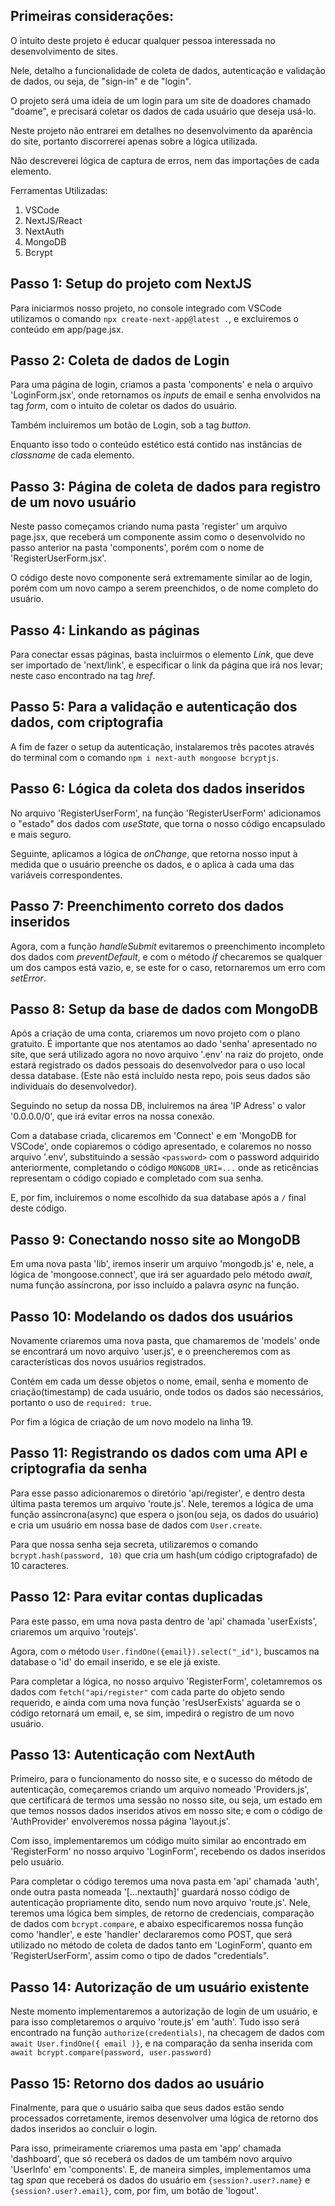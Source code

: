 ## Primeiras considerações:
O intuito deste projeto é educar qualquer pessoa interessada no desenvolvimento de sites.

Nele, detalho a funcionalidade de coleta de dados, autenticação e validação de dados, ou seja, de "sign-in" e de "login".

O projeto será uma ideia de um login para um site de doadores chamado "doame", e precisará coletar os dados de cada usuário que deseja usá-lo.

Neste projeto não entrarei em detalhes no desenvolvimento da aparência do site, portanto discorrerei apenas sobre a lógica utilizada.

Não descreverei lógica de captura de erros, nem das importações de cada elemento.


Ferramentas Utilizadas: 
1. VSCode
2. NextJS/React
3. NextAuth
4. MongoDB
5. Bcrypt


## Passo 1: Setup do projeto com NextJS
Para iniciarmos nosso projeto, no console integrado com VSCode utilizamos o comando `npx create-next-app@latest .`, e excluiremos o conteúdo em app/page.jsx.


## Passo 2: Coleta de dados de Login
Para uma página de login, criamos a pasta 'components' e nela o arquivo 'LoginForm.jsx', onde retornamos os _inputs_ de email e senha envolvidos na tag _form_, com o intuito de coletar os dados do usuário. 

Também incluiremos um botão de Login, sob a tag _button_.

Enquanto isso todo o conteúdo estético está contido nas instâncias de _classname_ de cada elemento.

## Passo 3: Página de coleta de dados para registro de um novo usuário
Neste passo começamos criando numa pasta 'register' um arquivo page.jsx, que receberá um componente assim como o desenvolvido no passo anterior na pasta 'components', porém com o nome de 'RegisterUserForm.jsx'.

O código deste novo componente será extremamente similar ao de login, porém com um novo campo a serem preenchidos, o de nome completo do usuário.

## Passo 4: Linkando as páginas
Para conectar essas páginas, basta incluirmos o elemento _Link_, que deve ser importado de 'next/link', e especificar o link da página que irá nos levar; neste caso encontrado na tag _href_.

## Passo 5: Para a validação e autenticação dos dados, com criptografia
A fim de fazer o setup da autenticação, instalaremos três pacotes através do terminal com o comando `npm i next-auth mongoose bcryptjs`.

## Passo 6: Lógica da coleta dos dados inseridos
No arquivo 'RegisterUserForm', na função 'RegisterUserForm' adicionamos o "estado" dos dados com _useState_, que torna o nosso código encapsulado e mais seguro. 

Seguinte, aplicamos a lógica de _onChange_, que retorna nosso input à medida que o usuário preenche os dados, e o aplica à cada uma das variáveis correspondentes.

## Passo 7: Preenchimento correto dos dados inseridos
Agora, com a função _handleSubmit_ evitaremos o preenchimento incompleto dos dados com _preventDefault_, e com o método _if_ checaremos se qualquer um dos campos está vazio, e, se este for o caso, retornaremos um erro com _setError_.

## Passo 8: Setup da base de dados com MongoDB
Após a criação de uma conta, criaremos um novo projeto com o plano gratuito. É importante que nos atentamos ao dado 'senha' apresentado no site, que será utilizado agora no novo arquivo '.env' na raiz do projeto, onde estará registrado os dados pessoais do desenvolvedor para o uso local dessa database. (Este não está incluído nesta repo, pois seus dados são individuais do desenvolvedor).

Seguindo no setup da nossa DB, incluiremos na área 'IP Adress' o valor '0.0.0.0/0', que irá evitar erros na nossa conexão.

Com a database criada, clicaremos em 'Connect' e em 'MongoDB for VSCode', onde copiaremos o código apresentado, e colaremos no nosso arquivo '.env', substituindo a sessão `<password>` com o password adquirido anteriormente, completando o código `MONGODB_URI=...` onde as reticências representam o código copiado e completado com sua senha.

E, por fim, incluiremos o nome escolhido da sua database após a `/` final deste código.

## Passo 9: Conectando nosso site ao MongoDB
Em uma nova pasta 'lib', iremos inserir um arquivo 'mongodb.js' e, nele, a lógica de 'mongoose.connect', que irá ser aguardado pelo método _await_, numa função assíncrona, por isso incluído a palavra _async_ na função.

## Passo 10: Modelando os dados dos usuários
Novamente criaremos uma nova pasta, que chamaremos de 'models' onde se encontrará um novo arquivo 'user.js', e o preencheremos com as características dos novos usuários registrados.

Contém em cada um desse objetos o nome, email, senha e momento de criação(timestamp) de cada usuário, onde todos os dados sáo necessários, portanto o uso de `required: true`.

Por fim a lógica de criação de um novo modelo na linha 19.

## Passo 11: Registrando os dados com uma API e criptografia da senha
Para esse passo adicionaremos o diretório 'api/register', e dentro desta última pasta teremos um arquivo 'route.js'. Nele, teremos a lógica de uma função assíncrona(async) que espera o json(ou seja, os dados do usuário) e cria um usuário em nossa base de dados com `User.create`.

Para que nossa senha seja secreta, utilizaremos o comando `bcrypt.hash(password, 10)` que cria um hash(um código criptografado) de 10 caracteres.

## Passo 12: Para evitar contas duplicadas
Para este passo, em uma nova pasta dentro de 'api' chamada 'userExists', criaremos um arquivo 'routejs'.

Agora, com o método `User.findOne({email}).select("_id")`, buscamos na database o 'id' do email inserido, e se ele já existe.

Para completar a lógica, no nosso arquivo 'RegisterForm', coletamremos os dados com `fetch("api/register"` com cada parte do objeto sendo requerido, e ainda com uma nova função 'resUserExists' aguarda se o código retornará um email, e, se sim, impedirá o registro de um novo usuário.

## Passo 13: Autenticação com NextAuth
Primeiro, para o funcionamento do nosso site, e o sucesso do método de autenticação, começaremos criando um arquivo nomeado 'Providers.js', que certificará de termos uma sessão no nosso site, ou seja, um estado em que temos nossos dados inseridos ativos em nosso site; e com o código de 'AuthProvider' envolveremos nossa página 'layout.js'.

Com isso, implementaremos um código muito similar ao encontrado em 'RegisterForm' no nosso arquivo 'LoginForm', recebendo os dados inseridos pelo usuário.

Para completar o código teremos uma nova pasta em 'api' chamada 'auth', onde outra pasta nomeada '[...nextauth]' guardará nosso código de autenticação propriamente dito, sendo num novo arquivo 'route.js'. Nele, teremos uma lógica bem simples, de retorno de credenciais, comparação de dados com `bcrypt.compare`, e abaixo especificaremos nossa função como 'handler', e este 'handler' declararemos como POST, que será utilizado no método de coleta de dados tanto em 'LoginForm', quanto em 'RegisterUserForm', assim como o tipo de dados "credentials".

## Passo 14: Autorização de um usuário existente
Neste momento implementaremos a autorização de login de um usuário, e para isso completaremos o arquivo 'route.js' em 'auth'. Tudo isso será encontrado na função `authorize(credentials)`, na checagem de dados com `await User.findOne({ email )}`, e na comparação da senha inserida com `await bcrypt.compare(password, user.password)`

## Passo 15: Retorno dos dados ao usuário
Finalmente, para que o usuário saiba que seus dados estão sendo processados corretamente, iremos desenvolver uma lógica de retorno dos dados inseridos ao concluir o login.

Para isso, primeiramente criaremos uma pasta em 'app' chamada 'dashboard', que só receberá os dados de um também novo arquivo 'UserInfo' em 'components'. E, de maneira simples, implementamos uma tag _span_ que receberá os dados do usuário em `{session?.user?.name}` e `{session?.user?.email}`, com, por fim, um botão de 'logout'.
